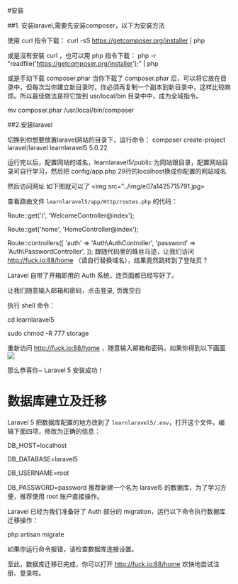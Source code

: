 #安装

##1. 安装laravel,需要先安装composer，以下为安装方法

使用 curl 指令下载：
curl -sS https://getcomposer.org/installer | php

或是沒有安裝 curl ，也可以用 php 指令下载：
php -r "readfile('https://getcomposer.org/installer');" | php

或是手动下载 composer.phar
当你下载了 composer.phar 后，可以将它放在目录中，但每次当你建立新目录时，你必須再复制一个副本到新目录中，这样比较麻烦。所以最佳做法是将它放到 usr/local/bin 目录中中，成为全域指令。

mv composer.phar /usr/local/bin/composer

##2.安装laravel

切换到你想要放置laravel网站的目录下，运行命令：
composer create-project laravel/laravel learnlaravel5 5.0.22

运行完以后，配置网站的域名，learnlaravel5/public 为网站跟目录，配置网站目录可自行学习，然后把 config/app.php 29行的localhost换成你配置的网站域名

然后访问网址 如下图就可以了
<img src="../img/e07a1425715791.jpg>

查看路由文件 `learnlaravel5/app/Http/routes.php` 的代码：

Route::get('/', 'WelcomeController@index');

Route::get('home', 'HomeController@index');

Route::controllers([
	'auth' => 'Auth\AuthController',
	'password' => 'Auth\PasswordController',
]);
跟随代码里的蛛丝马迹，让我们访问 http://fuck.io:88/home （请自行替换域名），结果竟然跳转到了登陆页？

Laravel 自带了开箱即用的 Auth 系统，连页面都已经写好了。

让我们随意输入邮箱和密码，点击登录, 页面空白

执行 shell 命令：

cd learnlaravel5

sudo chmod -R 777 storage

重新访问 http://fuck.io:88/home ，随意输入邮箱和密码，如果你得到以下画面
<img src="../img/0e8e1425720308.jpg" />

那么恭喜你~ Laravel 5 安装成功！

# 数据库建立及迁移
Laravel 5 把数据库配置的地方改到了 `learnlaravel5/.env`，打开这个文件，编辑下面四项，修改为正确的信息：

DB_HOST=localhost

DB_DATABASE=laravel5

DB_USERNAME=root

DB_PASSWORD=password
推荐新建一个名为 laravel5 的数据库，为了学习方便，推荐使用 root 账户直接操作。

Laravel 已经为我们准备好了 Auth 部分的 migration，运行以下命令执行数据库迁移操作：

php artisan migrate

如果你运行命令报错，请检查数据库连接设置。

至此，数据库迁移已完成，你可以打开 http://fuck.io:88/home 欢快地尝试注册、登录啦。


